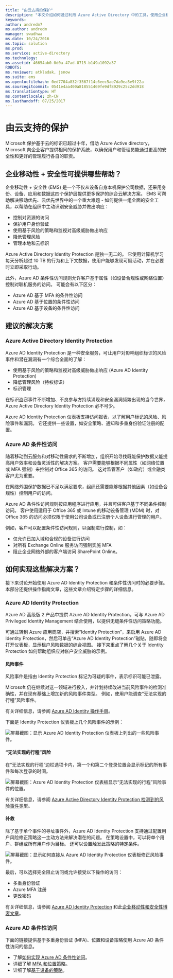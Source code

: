```yaml
---
title: "由云支持的保护"
description: "本文介绍如何通过利用 Azure Active Directory 中的工具，使用企业移动性 + 安全性提供一组全面的安全工具，帮助在组织中主动识别安全威胁并作出响应。"
keywords: 
author: andredm7
ms.author: andredm
manager: swadhwa
ms.date: 10/24/2016
ms.topic: solution
ms.prod: 
ms.service: active-directory
ms.technology: 
ms.assetid: 46654ab0-0d0a-47ad-8715-b149a1092a37
ROBOTS: 
ms.reviewer: atkladak, jsnow
ms.suite: ems
ms.openlocfilehash: 0ed7704a832f3567f14c6eec5ae7da9ea5e9f22a
ms.sourcegitcommit: 0541e4aa400a818551469fe9df8929c25c2dd918
ms.translationtype: HT
ms.contentlocale: zh-CN
ms.lasthandoff: 07/25/2017
---
```

# <a name="cloud-powered-protection"></a>由云支持的保护
Microsoft 保护基于云的标识已超过十年，借助 Azure Active directory，Microsoft 向企业客户提供相同的保护系统，以确保用户和管理员能通过更高的安全性和更好的管理履行各自的职责。

## <a name="how-can-enterprise-mobility--security-help-you"></a>企业移动性 + 安全性可提供哪些帮助？
企业移动性 + 安全性 (EMS) 是一个不仅从设备自身本机保护公司数据，还采用身份、设备、应用和数据这四个保护层提供更多保护的综合云解决方案。 EMS 可帮助解决移动优先、云优先世界中的一个重大难题 - 如何提供一组全面的安全工具，以帮助在组织中主动识别安全威胁并做出响应：
- 控制对资源的访问
- 保护用户身份验证
- 使用基于风险的策略和监视对高级威胁做出响应
- 降低管理风险
- 管理本地和云标识

Azure Active Directory Identity Protection 是独一无二的。 它使用计算机学习每天分析超过 10 TB 的行为和上下文数据，使用户能够发现可疑活动，并在必要时立即采取行动。

此外，Azure AD 条件性访问规则允许客户基于属性（如设备合规性或网络位置）控制对联机服务的访问。 可能会有以下区分：
- Azure AD 基于 MFA 的条件性访问
- Azure AD 基于位置的条件性访问
- Azure AD 基于设备的条件性访问


## <a name="recommended-solution"></a>建议的解决方案
### <a name="azure-active-directory-identity-protection"></a>Azure Active Directory Identity Protection

Azure AD Identity Protection 是一种安全服务，可让用户对影响组织标识的风险事件和潜在漏洞有一个综合全面的了解：
- 使用基于风险的策略和监视对高级威胁做出响应 (Azure AD Identity Protection)
- 降低管理风险（特权标识）
- 标识管理

在标识盗窃事件不断增加、不良参与方持续涌现和安全漏洞频繁出现的当今世界，Azure Active Directory Identity Protection 必不可少。

Azure AD Identity Protection 仪表板支持访问报表，以了解用户标记的风险、风险事件和漏洞。 它还提供一些设置，如安全策略、通知和多重身份验证注册的配置。
### <a name="azure-ad-conditional-access"></a>Azure AD 条件性访问
随着移动到云服务和对移动性需求的不断增加，组织开始寻找既能保护数据又能提高用户效率和设备灵活性的解决方案。 客户需要能够根据不同属性（如网络位置或 MFA 强制）来控制对 Office 365 的访问。 这对监管客户（如政府）或金融类客户尤为重要。

在网络外围保护数据已不足以满足要求，组织还需要能够根据其他因素（如设备合规性）控制用户的访问。

Azure AD 条件性访问规则按应用程序进行应用，并且可供客户基于不同条件控制访问。 客户使用适用于 Office 365 或 Intune 的移动设备管理 (MDM) 时，对 Office 365 的访问必须仅限于使用公司设备或已注册个人设备进行管理的用户。

例如，客户可以配置条件性访问规则，以强制进行控制，如：
- 仅允许已加入域和合规的设备进行访问
- 对所有 Exchange Online 服务访问强制实施 MFA
- 阻止企业网络外部的客户端访问 SharePoint Online。

## <a name="how-to-implement-these-solutions"></a>如何实现这些解决方案？

接下来讨论开始使用 Azure AD Identity Protection 和条件性访问时的必要步骤。 本部分还提供操作指南文章，这些文章介绍特定步骤的详细信息。

### <a name="azure-ad-identity-protection"></a>Azure AD Identity Protection
Azure AD 高级版 2 产品中提供 Azure AD Identity Protection，可与 Azure AD Privileged Identity Management 结合使用，以提供无缝条件性访问策略功能。

可通过转到 Azure 应用商店，并搜索“Identity Protection”，来启用 Azure AD Identity Protection，然后可单击“Azure AD Identity Protection”磁贴，随即将会打开仪表板，显示租户风险数据的综合视图。 接下来重点了解几个关于 Identity Protection 如何帮助组织应对帐户安全威胁的示例。

#### <a name="risk-events"></a>风险事件
风险事件是指由 Identity Protection 标记为可疑的事件，表示标识可能已泄露。

Microsoft 仍在继续对这一领域进行投入，并计划持续改进当前风险事件的检测准确性，并在现有基础上增加新的风险事件类型。 例如，使用户能调查“无法实现的行程”风险事件。

有关详细信息，请参阅 [Azure AD Identity 操作手册](https://azure.microsoft.com/en-us/documentation/articles/active-directory-identityprotection-playbook/)。

下面是 Identity Protection 仪表板上几个风险事件的示例：

![屏幕截图：显示 Azure AD Identity Protection 仪表板上列出的一些风险事件。](./media/cloud-powered-protection/cloud-powered-protection-fig1.png)

#### <a name="impossible-travels-risk"></a>“无法实现的行程”风险
在“无法实现的行程”边栏选项卡内，第一个和第二个登录位置会显示标记的所有事件和每次登录的时间。

![屏幕截图：Azure AD Identity Protection 仪表板显示“无法实现的行程”风险事件的位置。](./media/cloud-powered-protection/cloud-powered-protection-fig2.png)

有关详细信息，请参阅 [Azure Active Directory Identity Protection 检测到的风险事件类型](https://azure.microsoft.com/en-us/documentation/articles/active-directory-identityprotection-risk-events-types/)。

#### <a name="remediation"></a>补救
除了基于单个事件的寻址事件外，Azure AD Identity Protection 支持通过配置用户风险修正策略这一主动方法来解决潜在的问题。 在策略设置中，可以将单个用户、群组或所有用户作为目标。 还可以设置触发此策略的特定条件。

![屏幕截图：显示如何直接从 Azure AD Identity Protection 仪表板修正风险事件。](./media/cloud-powered-protection/cloud-powered-protection-fig3.png)

最后，可以选择完全阻止访问或允许接受以下操作的访问：
- 多重身份验证
- Azure MFA 注册
- 更改密码

有关详细信息，请参阅 [Azure AD Identity Protection](https://azure.microsoft.com/en-us/documentation/articles/active-directory-identityprotection/) 和此[企业移动性和安全性博客文章](https://blogs.technet.microsoft.com/enterprisemobility/2016/09/07/azuread-identity-protection-azure-ad-privileged-identity-management-and-azure-ad-premium-p2-will-be-generally-available-sept-15th/)。

### <a name="azure-ad-conditional-access"></a>Azure AD 条件性访问
下面的链接提供基于多重身份验证 (MFA)、位置和设备策略使用 Azure AD 条件性访问的信息。
- 了解[如何实现 Azure AD 条件性访问](https://azure.microsoft.com/documentation/articles/active-directory-conditional-access/)。
- 详细了解 [MFA 和位置策略](https://azure.microsoft.com/documentation/articles/active-directory-conditional-access-azuread-connected-apps/)。
- 详细了解[基于设备的策略](https://azure.microsoft.com/documentation/articles/active-directory-conditional-access-policy-connected-applications/)。
